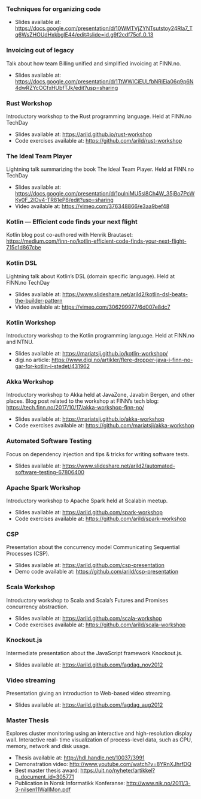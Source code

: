 ### Techniques for organizing code
* Slides available at: https://docs.google.com/presentation/d/10WMTVjZYNTsutstoy24Rla7_Tq6WsZHOUdHxkbglE44/edit#slide=id.g9f2cdf75cf_0_13

### Invoicing out of legacy
Talk about how team Billing unified and simplified invoicing at FINN.no.
* Slides available at: https://docs.google.com/presentation/d/1TtWWlCiEULfbNRiEia06q9p6N4dwRZYcOCfxHUbfTJk/edit?usp=sharing

### Rust Workshop
Introductory workshop to the Rust programming language. Held at FINN.no TechDay
* Slides available at: https://arild.github.io/rust-workshop
* Code exercises available at: https://github.com/arild/rust-workshop

### The Ideal Team Player 
Lightning talk summarizing the book The Ideal Team Player. Held at FINN.no TechDay
* Slides available at: https://docs.google.com/presentation/d/1pulniMU5sl8Ch4W_35jBo7PcWKy0F_2IOv4-TR81eP8/edit?usp=sharing
* Video available at: https://vimeo.com/376348866/e3aa9bef48

### Kotlin — Efficient code finds your next flight
Kotlin blog post co-authored with Henrik Brautaset: https://medium.com/finn-no/kotlin-efficient-code-finds-your-next-flight-715c1d867cbe

### Kotlin DSL
Lightning talk about Kotlin’s DSL (domain specific language). Held at FINN.no TechDay
* Slides available at: https://www.slideshare.net/arild2/kotlin-dsl-beats-the-builder-pattern
* Video available at: https://vimeo.com/306299977/6d007e8dc7

### Kotlin Workshop
Introductory workshop to the Kotlin programming language. Held at FINN.no and NTNU.
* Slides available at: https://mariatsji.github.io/kotlin-workshop/
* digi.no article: https://www.digi.no/artikler/flere-dropper-java-i-finn-no-gar-for-kotlin-i-stedet/431962

### Akka Workshop
Introductory workshop to Akka held at JavaZone, Javabin Bergen, and other places. Blog post related to the workshop at FINN’s tech blog: https://tech.finn.no/2017/10/17/akka-workshop-finn-no/
* Slides available at: https://mariatsji.github.io/akka-workshop
* Code exercises available at: https://github.com/mariatsji/akka-workshop

### Automated Software Testing
Focus on dependency injection and tips & tricks for writing software tests.
* Slides available at: https://www.slideshare.net/arild2/automated-software-testing-67806400

### Apache Spark Workshop
Introductory workshop to Apache Spark held at Scalabin meetup.
* Slides available at: https://arild.github.com/spark-workshop
* Code exercises available at: https://github.com/arild/spark-workshop

### CSP
Presentation about the concurrency model Communicating Sequential Processes (CSP).
* Slides available at: https://arild.github.com/csp-presentation
* Demo code available at: https://github.com/arild/csp-presentation

### Scala Workshop
Introductory workshop to Scala and Scala’s Futures and Promises concurrency abstraction.
* Slides available at: https://arild.github.com/scala-workshop
* Code exercises available at: https://github.com/arild/scala-workshop

### Knockout.js
Intermediate presentation about the JavaScript framework Knockout.js.
* Slides available at: https://arild.github.com/fagdag_nov2012

### Video streaming
Presentation giving an introduction to Web-based video streaming.
* Slides available at: https://arild.github.com/fagdag_aug2012

### Master Thesis
Explores cluster monitoring using an interactive and high-resolution display wall. Interactive real- time visualization of process-level data, such as CPU, memory, network and disk usage.
* Thesis available at: http://hdl.handle.net/10037/3991
* Demonstration video: http://www.youtube.com/watch?v=8YRnXJhrfDQ
* Best master thesis award: https://uit.no/nyheter/artikkel?p_document_id=305771
* Publication in Norsk Informatikk Konferanse: http://www.nik.no/2011/3-3-nilsen11WallMon.pdf
